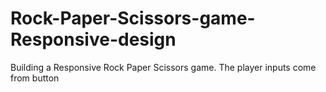 # Rock-Paper-Scissors-game-Responsive-design
Building a Responsive Rock Paper Scissors game. The player inputs come from button
